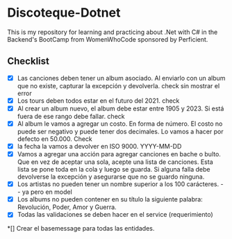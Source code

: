 # Discoteque-Dotnet

This is my repository for learning and practicing about .Net with C# in the Backend's BootCamp from WomenWhoCode sponsored by Perficient.


## Checklist

* [x] Las canciones deben tener un album asociado. Al enviarlo con un album que no existe, capturar la excepción y devolverla. check sin mostrar el error
* [x] Los tours deben todos estar en el futuro del 2021. check
* [x] Al crear un album nuevo, el album debe estar entre 1905 y 2023. Si está fuera de ese rango debe fallar. check
* [x] Al album le vamos a agregar un costo. En forma de número. El costo no puede ser negativo y puede tener dos decimales. Lo vamos a hacer por defecto en 50.000. Check
* [x] la fecha la vamos a devolver en ISO 9000. YYYY-MM-DD
* [x] Vamos a agregar una acción para agregar canciones en bache o bulto. Que en vez de aceptar una sola, acepte una lista de canciones. Esta lista se pone toda en la cola y luego se guarda. Si alguna falla debe devolverse la excepción y asegurarse que no se guardo ninguna.
* [x] Los artistas no pueden tener un nombre superior a los 100 carácteres. -- ya pero en model
* [x] Los albums no pueden contener en su título la siguiente palabra: Revolución, Poder, Amor y Guerra.
* [x] Todas las validaciones se deben hacer en el service (requerimiento)

*[] Crear el basemessage para todas las entidades.

